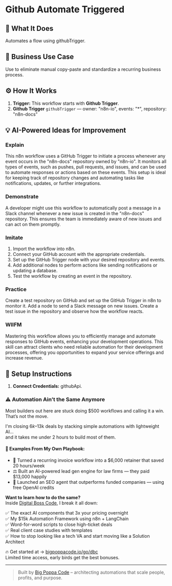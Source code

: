 # Github Automate Triggered
  ## 🚀 What It Does
  Automates a flow using githubTrigger.
  
  ## 💼 Business Use Case
  Use to eliminate manual copy-paste and standardize a recurring business process.
  
  ## ⚙️ How It Works
  1. **Trigger:** This workflow starts with **Github Trigger**.
  2. **Github Trigger** `githubTrigger` — owner: "n8n-io", events: "*", repository: "n8n-docs"
  
  ## 💡 AI-Powered Ideas for Improvement
  ### Explain
This n8n workflow uses a GitHub Trigger to initiate a process whenever any event occurs in the "n8n-docs" repository owned by "n8n-io". It monitors all types of events, such as pushes, pull requests, and issues, and can be used to automate responses or actions based on these events. This setup is ideal for keeping track of repository changes and automating tasks like notifications, updates, or further integrations.

### Demonstrate
A developer might use this workflow to automatically post a message in a Slack channel whenever a new issue is created in the "n8n-docs" repository. This ensures the team is immediately aware of new issues and can act on them promptly.

### Imitate
1. Import the workflow into n8n.
2. Connect your GitHub account with the appropriate credentials.
3. Set up the GitHub Trigger node with your desired repository and events.
4. Add additional nodes to perform actions like sending notifications or updating a database.
5. Test the workflow by creating an event in the repository.

### Practice
Create a test repository on GitHub and set up the GitHub Trigger in n8n to monitor it. Add a node to send a Slack message on new issues. Create a test issue in the repository and observe how the workflow reacts.

### WIIFM
Mastering this workflow allows you to efficiently manage and automate responses to GitHub events, enhancing your development operations. This skill can attract clients who need reliable automation for their development processes, offering you opportunities to expand your service offerings and increase revenue.
  
  ## 🔧 Setup Instructions
  1. **Connect Credentials:** githubApi.
  
### ⚠️ Automation Ain’t the Same Anymore

Most builders out here are stuck doing $500 workflows and calling it a win.  
That’s not the move.  

I'm closing $6k–$13k deals by stacking simple automations with lightweight AI...  
and it takes me under 2 hours to build most of them.

#### 🧠 Examples From My Own Playbook:
- 🔁 Turned a recurring invoice workflow into a $6,000 retainer that saved 20 hours/week  
- ⚖️ Built an AI-powered lead gen engine for law firms — they paid $13,000 happily  
- 🚀 Launched an SEO agent that outperforms funded companies — using free OpenAI credits  

**Want to learn how to do the same?**  
Inside [Digital Boss Code](https://bigpoppacode.io/go/dbc), I break it all down:

✅ The exact AI components that 3x your pricing overnight  
✅ My $15k Automation Framework using n8n + LangChain  
✅ Word-for-word scripts to close high-ticket deals  
✅ Real client case studies with templates  
✅ How to stop looking like a tech VA and start moving like a Solution Architect  

🔥 Get started at → [bigpoppacode.io/go/dbc](https://bigpoppacode.io/go/dbc)  
Limited time access, early birds get the best bonuses.

---
> Built by [Big Poppa Code](https://bigpoppacode.io) – architecting automations that scale people, profits, and purpose.
  